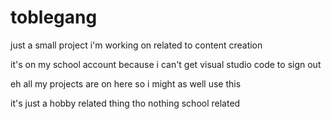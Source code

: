 # toblegang

just a small project i'm working on related to content creation

it's on my school account because i can't get visual studio code to sign out

eh all my projects are on here so i might as well use this

it's just a hobby related thing tho nothing school related
